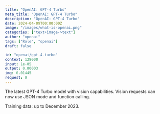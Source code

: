 ```yaml
---
title: "OpenAI: GPT-4 Turbo"
meta_title: "OpenAI: GPT-4 Turbo"
description: "OpenAI: GPT-4 Turbo"
date: 2024-04-09T00:00:00Z
image: "/images/what-is-openai.png"
categories: ["text+image->text"]
author: "openai"
tags: ["Role", "openai"]
draft: false

id: "openai/gpt-4-turbo"
context: 128000
input: 1e-05
output: 0.00003
img: 0.01445
request: 0
---
```


The latest GPT-4 Turbo model with vision capabilities. Vision requests can now use JSON mode and function calling.

Training data: up to December 2023.

